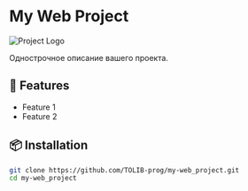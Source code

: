 # My Web Project

![Project Logo](https://via.placeholder.com/150) <!-- Замените на реальное изображение -->

Однострочное описание вашего проекта.

## 🚀 Features

- Feature 1
- Feature 2

## 📦 Installation

```bash
git clone https://github.com/TOLIB-prog/my-web_project.git
cd my-web_project
```
